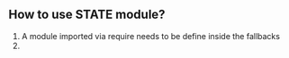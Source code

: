 ## How to use STATE module?

1. A module imported via require needs to be define inside the fallbacks
2. 